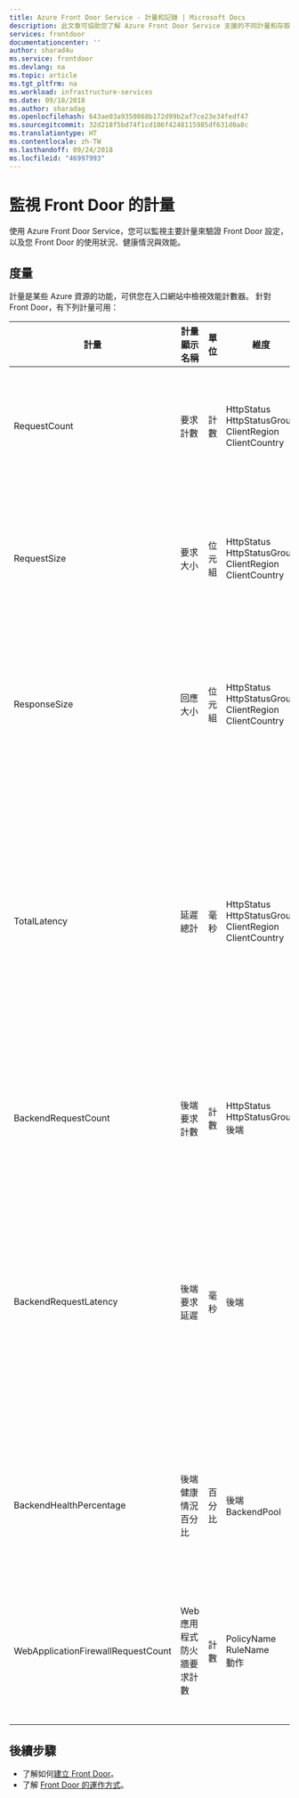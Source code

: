 ```yaml
---
title: Azure Front Door Service - 計量和記錄 | Microsoft Docs
description: 此文章可協助您了解 Azure Front Door Service 支援的不同計量和存取記錄
services: frontdoor
documentationcenter: ''
author: sharad4u
ms.service: frontdoor
ms.devlang: na
ms.topic: article
ms.tgt_pltfrm: na
ms.workload: infrastructure-services
ms.date: 09/18/2018
ms.author: sharadag
ms.openlocfilehash: 643ae03a9350868b172d99b2af7ce23e34fedf47
ms.sourcegitcommit: 32d218f5bd74f1cd106f4248115985df631d0a8c
ms.translationtype: HT
ms.contentlocale: zh-TW
ms.lasthandoff: 09/24/2018
ms.locfileid: "46997993"
---
```

# <a name="monitoring-metrics-for-front-door"></a>監視 Front Door 的計量

使用 Azure Front Door Service，您可以監視主要計量來驗證 Front Door 設定，以及您 Front Door 的使用狀況、健康情況與效能。

## <a name="metrics"></a>度量

計量是某些 Azure 資源的功能，可供您在入口網站中檢視效能計數器。 針對 Front Door，有下列計量可用：

| 計量 | 計量顯示名稱 | 單位 | 維度 | 說明 |
| --- | --- | --- | --- | --- |
| RequestCount | 要求計數 | 計數 | HttpStatus</br>HttpStatusGroup</br>ClientRegion</br>ClientCountry | 由 Front Door 提供服務的用戶端要求數。  |
| RequestSize | 要求大小 | 位元組 | HttpStatus</br>HttpStatusGroup</br>ClientRegion</br>ClientCountry | 從用戶端傳送到 Front Door 之要求的位元組數。 |
| ResponseSize | 回應大小 | 位元組 | HttpStatus</br>HttpStatusGroup</br>ClientRegion</br>ClientCountry | 從 Front Door 傳送到用戶端之回應的位元組數。 |
| TotalLatency | 延遲總計 | 毫秒 | HttpStatus</br>HttpStatusGroup</br>ClientRegion</br>ClientCountry | 從 Front Door 接收用戶端要求一直到用戶端認可來自 Front Door 的最後回應位元組所經歷的時間。 |
| BackendRequestCount | 後端要求計數 | 計數 | HttpStatus</br>HttpStatusGroup</br>後端 | 從 Front Door 傳送至後端的要求數。 |
| BackendRequestLatency | 後端要求延遲 | 毫秒 | 後端 | 從 Front Door 傳送要求到後端一直到 Front Door 從後端接收最後回應位元組所經歷的時間。 |
| BackendHealthPercentage | 後端健康情況百分比 | 百分比 | 後端</br>BackendPool | 從 Front Door 到後端的健康情況探查成功百分比。 |
| WebApplicationFirewallRequestCount | Web 應用程式防火牆要求計數 | 計數 | PolicyName</br>RuleName</br>動作 | Front Door 應用程式層安全性處理的用戶端要求數。 |


## <a name="next-steps"></a>後續步驟

- 了解如何[建立 Front Door](quickstart-create-front-door.md)。
- 了解 [Front Door 的運作方式](front-door-routing-architecture.md)。
